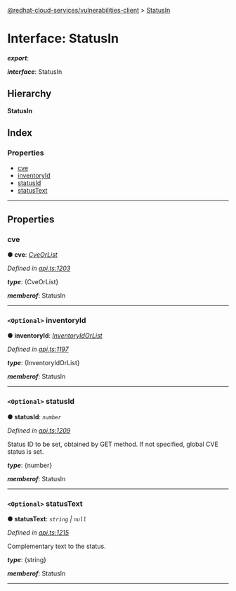 [@redhat-cloud-services/vulnerabilities-client](../README.md) > [StatusIn](../interfaces/statusin.md)

# Interface: StatusIn

*__export__*: 

*__interface__*: StatusIn

## Hierarchy

**StatusIn**

## Index

### Properties

* [cve](statusin.md#cve)
* [inventoryId](statusin.md#inventoryid)
* [statusId](statusin.md#statusid)
* [statusText](statusin.md#statustext)

---

## Properties

<a id="cve"></a>

###  cve

**● cve**: *[CveOrList](cveorlist.md)*

*Defined in [api.ts:1203](https://github.com/RedHatInsights/javascript-clients/blob/master/packages/vulnerabilities/api.ts#L1203)*

*__type__*: {CveOrList}

*__memberof__*: StatusIn

___
<a id="inventoryid"></a>

### `<Optional>` inventoryId

**● inventoryId**: *[InventoryIdOrList](inventoryidorlist.md)*

*Defined in [api.ts:1197](https://github.com/RedHatInsights/javascript-clients/blob/master/packages/vulnerabilities/api.ts#L1197)*

*__type__*: {InventoryIdOrList}

*__memberof__*: StatusIn

___
<a id="statusid"></a>

### `<Optional>` statusId

**● statusId**: *`number`*

*Defined in [api.ts:1209](https://github.com/RedHatInsights/javascript-clients/blob/master/packages/vulnerabilities/api.ts#L1209)*

Status ID to be set, obtained by GET method. If not specified, global CVE status is set.

*__type__*: {number}

*__memberof__*: StatusIn

___
<a id="statustext"></a>

### `<Optional>` statusText

**● statusText**: *`string` \| `null`*

*Defined in [api.ts:1215](https://github.com/RedHatInsights/javascript-clients/blob/master/packages/vulnerabilities/api.ts#L1215)*

Complementary text to the status.

*__type__*: {string}

*__memberof__*: StatusIn

___

